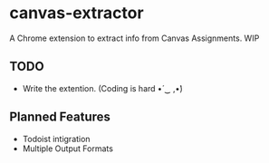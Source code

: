 # canvas-extractor
A Chrome extension to extract info from Canvas Assignments. WIP

## TODO
- Write the extention. (Coding is hard •́  ‿ ,•̀)

## Planned Features
- Todoist intigration
- Multiple Output Formats
